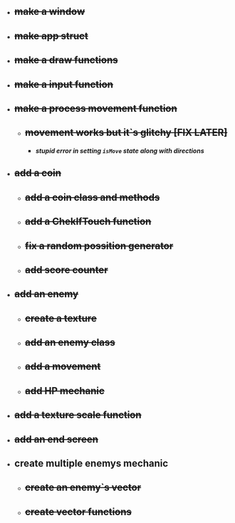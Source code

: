 - ## ~~make a window~~

- ## ~~make app struct~~
- ## ~~make a draw functions~~
- ## ~~make a input function~~
- ## ~~make a process movement function~~

  - ## ~~movement works but it`s glitchy [FIX LATER]~~
    - #### **_stupid error in setting `isMove` state along with directions_**

- ## ~~add a coin~~

  - ## ~~add a coin class and methods~~
  - ## ~~add a ChekIfTouch function~~
  - ## ~~fix a random possition generator~~
  - ## ~~add score counter~~

- ## ~~add an enemy~~

  - ## ~~create a texture~~
  - ## ~~add an enemy class~~
  - ## ~~add a movement~~
  - ## ~~add HP mechanic~~

- ## ~~add a texture scale function~~

- ## ~~add an end screen~~

- ## create multiple enemys mechanic
  - ## ~~create an enemy`s vector~~
  - ## ~~create vector functions~~
